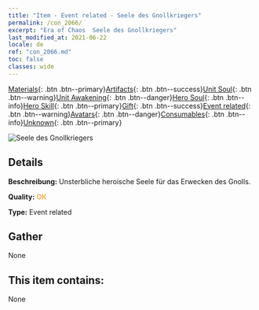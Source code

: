 ```yaml
---
title: "Item - Event related - Seele des Gnollkriegers"
permalink: /con_2066/
excerpt: "Era of Chaos  Seele des Gnollkriegers"
last_modified_at: 2021-06-22
locale: de
ref: "con_2066.md"
toc: false
classes: wide
---
```

 [Materials](/ItemsDE/){: .btn .btn--primary}[Artifacts](/ItemsDE/Artifacts/){: .btn .btn--success}[Unit Soul](/ItemsDE/UnitSoul/){: .btn .btn--warning}[Unit Awakening](/ItemsDE/UnitAwakening/){: .btn .btn--danger}[Hero Soul](/ItemsDE/HeroSoul/){: .btn .btn--info}[Hero Skill](/ItemsDE/HeroSkill/){: .btn .btn--primary}[Gift](/ItemsDE/Gift/){: .btn .btn--success}[Event related](/ItemsDE/Events/){: .btn .btn--warning}[Avatars](/ItemsDE/Avatars/){: .btn .btn--danger}[Consumables](/ItemsDE/Consumables/){: .btn .btn--info}[Unknown](/ItemsDE/Unknown/){: .btn .btn--primary}

 ![Seele des Gnollkriegers](/images/t/juexing_801.jpg)

## Details
 **Beschreibung:** Unsterbliche heroische Seele für das Erwecken des Gnolls.

 **Quality:** <span style="color: #FF8C00">OK</span>

 **Type:** Event related

## Gather

  None

## This item contains:

  None


